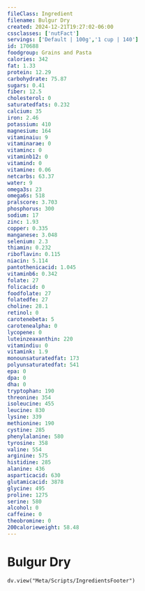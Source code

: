 ```yaml
---
fileClass: Ingredient
filename: Bulgur Dry
created: 2024-12-21T19:27:02-06:00
cssclasses: ['nutFact']
servings: ['Default | 100g','1 cup | 140']
id: 170688
foodgroup: Grains and Pasta
calories: 342
fat: 1.33
protein: 12.29
carbohydrate: 75.87
sugars: 0.41
fiber: 12.5
cholesterol: 0
saturatedfats: 0.232
calcium: 35
iron: 2.46
potassium: 410
magnesium: 164
vitaminaiu: 9
vitaminarae: 0
vitaminc: 0
vitaminb12: 0
vitamind: 0
vitamine: 0.06
netcarbs: 63.37
water: 9
omega3s: 23
omega6s: 518
pralscore: 3.703
phosphorus: 300
sodium: 17
zinc: 1.93
copper: 0.335
manganese: 3.048
selenium: 2.3
thiamin: 0.232
riboflavin: 0.115
niacin: 5.114
pantothenicacid: 1.045
vitaminb6: 0.342
folate: 27
folicacid: 0
foodfolate: 27
folatedfe: 27
choline: 28.1
retinol: 0
carotenebeta: 5
carotenealpha: 0
lycopene: 0
luteinzeaxanthin: 220
vitamindiu: 0
vitamink: 1.9
monounsaturatedfat: 173
polyunsaturatedfat: 541
epa: 0
dpa: 0
dha: 0
tryptophan: 190
threonine: 354
isoleucine: 455
leucine: 830
lysine: 339
methionine: 190
cystine: 285
phenylalanine: 580
tyrosine: 358
valine: 554
arginine: 575
histidine: 285
alanine: 436
asparticacid: 630
glutamicacid: 3878
glycine: 495
proline: 1275
serine: 580
alcohol: 0
caffeine: 0
theobromine: 0
200calorieweight: 58.48
---
```


# Bulgur Dry

```dataviewjs
dv.view("Meta/Scripts/IngredientsFooter")
```